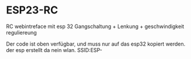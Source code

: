# ESP23-RC
RC webintreface mit esp 32 Gangschaltung + Lenkung + geschwindigkeit reguliereung 

Der code ist oben verfügbar, und muss nur auf das esp32 kopiert werden. 
der esp erstellt da nein wlan.
SSID:ESP-
